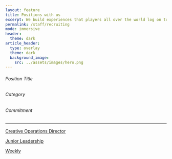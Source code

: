 ```yaml
---
layout: feature
title: Positions with us
excerpt: We build experiences that players all over the world log on to experience every day. Become a member of the team that brings cultures and groups together by exploring a staff position.
permalink: /staff/recruiting
mode: immersive
header:
  theme: dark
article_header:
  type: overlay
  theme: dark
  background_image:
    src: ../assets/images/hero.png
---
```


<div class="grid-container">
  <div class="grid grid--py-3">
    <div class="cell cell--3"><div><h6>Position Title</h6></div></div>
    <div class="cell cell--3"><div><h6>Category</h6></div></div>
    <div class="cell cell--3"><div><h6>Commitment</h6></div></div>
  </div>
</div>

<hr>

<div class="grid-container">
  <div class="grid grid--py-3">
    <a href="../staff/recruiting/creative-operations-director"
    <div class="cell cell--3"><div><p>Creative Operations Director</p></div></div>
    <div class="cell cell--3"><div><p>Junior Leadership</p></div></div>
    <div class="cell cell--3"><div><p>Weekly</p></div></div>
    </a>
  </div>
</div>
